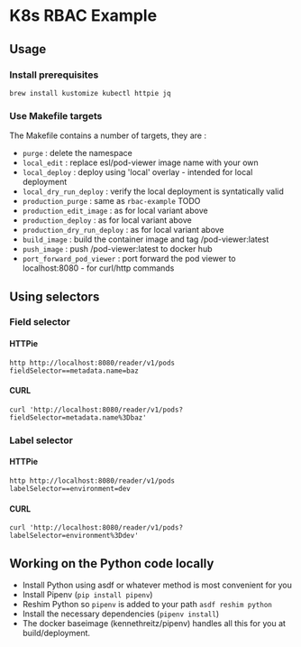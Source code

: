 # K8s RBAC Example

## Usage

### Install prerequisites
`brew install kustomize kubectl httpie jq`

### Use Makefile targets

The Makefile contains a number of targets, they are : 

* `purge` : delete the namespace 
* `local_edit` : replace esl/pod-viewer image name with your own
* `local_deploy` : deploy using 'local' overlay - intended for local deployment
* `local_dry_run_deploy` : verify the local deployment is syntatically valid
* `production_purge` : same as `rbac-example` TODO
* `production_edit_image` : as for local variant above
* `production_deploy` : as for local variant above 
* `production_dry_run_deploy` : as for local variant above 
* `build_image` : build the container image and tag <your username>/pod-viewer:latest
* `push_image` : push <your username>/pod-viewer:latest to docker hub
* `port_forward_pod_viewer` : port forward the pod viewer to localhost:8080 - for curl/http commands

## Using selectors

### Field selector

#### HTTPie

    http http://localhost:8080/reader/v1/pods fieldSelector==metadata.name=baz

#### CURL

    curl 'http://localhost:8080/reader/v1/pods?fieldSelector=metadata.name%3Dbaz'

### Label selector

#### HTTPie

    http http://localhost:8080/reader/v1/pods labelSelector==environment=dev

#### CURL

    curl 'http://localhost:8080/reader/v1/pods?labelSelector=environment%3Ddev'

## Working on the Python code locally 

* Install Python using asdf or whatever method is most convenient for you 
* Install Pipenv (`pip install pipenv`)
* Reshim Python so `pipenv` is added to your path `asdf reshim python`
* Install the necessary dependencies (`pipenv install`)
* The docker baseimage (kennethreitz/pipenv) handles all this for you at build/deployment.